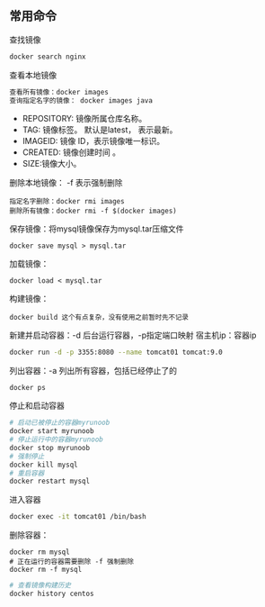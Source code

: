 ## 常用命令

查找镜像

```bash
docker search nginx  
```

查看本地镜像

```bash
查看所有镜像：docker images
查询指定名字的镜像： docker images java
```

- REPOSITORY: 镜像所属仓库名称。 
- TAG: 镜像标签。 默认是latest， 表示最新。 
- IMAGEID: 镜像 ID，表示镜像唯一标识。 
- CREATED: 镜像创建时间 。
- SIZE:镜像大小。

删除本地镜像： -f 表示强制删除

```
指定名字删除：docker rmi images
删除所有镜像：docker rmi -f $(docker images)
```

保存镜像：将mysql镜像保存为mysql.tar压缩文件

```
docker save mysql > mysql.tar
```

加载镜像：

```
docker load < mysql.tar
```

构建镜像：

```
docker build 这个有点复杂，没有使用之前暂时先不记录
```

新建并启动容器：-d 后台运行容器，-p指定端口映射 宿主机ip：容器ip

```bash
docker run -d -p 3355:8080 --name tomcat01 tomcat:9.0
```

列出容器：-a 列出所有容器，包括已经停止了的

```
docker ps 
```

停止和启动容器

```bash
# 启动已被停止的容器myrunoob
docker start myrunoob
# 停止运行中的容器myrunoob
docker stop myrunoob
# 强制停止
docker kill mysql
# 重启容器
docker restart mysql
```

进入容器

```bash
docker exec -it tomcat01 /bin/bash
```

删除容器：

```
docker rm mysql
# 正在运行的容器需要删除 -f 强制删除
docker rm -f mysql
```



```bash
# 查看镜像构建历史
docker history centos
```

